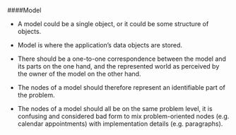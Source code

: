 
####Model

* A model could be a single object, or it could be some structure of objects.

* Model is where the application’s data objects are stored.

* There should be a one-to-one correspondence between the model and its parts on the one hand, and the represented world as perceived by the owner of the model on the other hand. 

* The nodes of a model should therefore represent an identifiable part of the problem.

* The nodes of a model should all be on the same problem level, it is confusing and considered bad form to mix problem-oriented nodes (e.g. calendar appointments) with implementation details (e.g. paragraphs).
